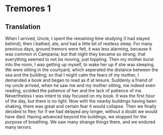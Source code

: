 # Tremores 1

## Translation

When I arrived, Uncle, I spent the remaining time studying (I had stayed behind); then I bathed, ate, and had a little bit of restless sleep. For many previous days, ground tremors were felt, it was less alarming, because it was common in Campania; but that night they became so strong, that everything seemed to not be moving, just toppling. Then my mother burst into the room, I was getting up myself, to wake her up if she was sleeping. We were sitting in the courtyard, which seperated the distance between the sea and the building; so that I might calm the fears of my mother, I demanded a book and began to read as if at leisure. Suddenly a friend of my uncle arrived, when he saw me and my mother sitting, me indeed even reading, scolded the patience of her and the lack of patience of me. Nevertheless I was intent to stay focused on my book. It was the first hour of the day, but there is no light. Now with the nearby buildings having been shaking, there was great and certain fear it would collapse. Then we finally decided to flee; for if we had delayed any longer, without a doubt we would have died. Having advanced beyond the buildings, we stopped for the purpose of breathing. We saw many strange things there, and we endured many terrors.
